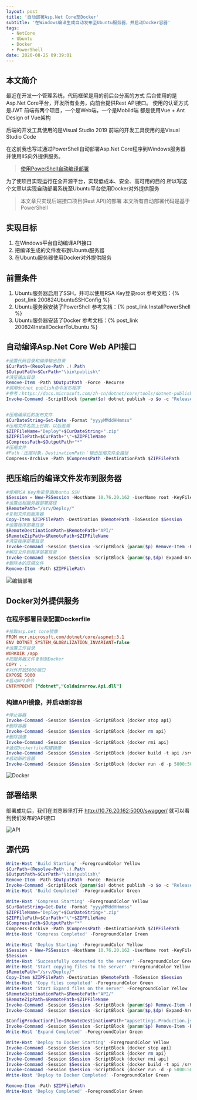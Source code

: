 ```yaml
---
layout: post
title: '自动部署Asp.Net Core至Docker'
subtitle: '在Windows编译生成自动发布至Ubuntu服务器，并启动Docker容器'
tags:
  - NetCore
  - Ubuntu
  - Docker
  - PowerShell
date: 2020-08-25 09:39:01
---
```


## 本文简介

最近在开发一个管理系统，代码框架是用的前后台分离的方式
后台使用的是Asp.Net Core平台，开发所有业务，向前台提供Rest API接口。
使用的认证方式是JWT
前端有两个项目，一个是Web端，一个是Mobild端
都是使用Vue + Ant Design of Vue架构

后端的开发工具使用的是Visual Studio 2019
前端的开发工具使用的是Visual Studio Code

在这前我也写过通过PowerShell自动部署Asp.Net Core程序到Windows服务器
并使用IIS向外提供服务。
> [使用PowerShell自动编译部署](https://www.cnblogs.com/liuju150/p/PowerShell-Deploy-Nodejs.html)

为了使项目实现运行在全开源平台，实现低成本、安全、高可用的目的
所以写这个文章以实现自动部署系统至Ubuntu平台使用Docker对外提供服务
> 本文章只实现后端接口项目(Rest API)的部署
> 本文所有自动部署代码是基于PowerShell

## 实现目标

1. 在Windows平台自动编译API接口
2. 把编译生成的文件发布到Ubuntu服务器
3. 在Ubuntu服务器使用Docker对外提供服务

## 前置条件

1. Ubuntu服务器启用了SSH，并可以使用RSA Key登录root 参考文档：{% post_link 200824UbuntuSSHConfig %}
2. Ubuntu服务器安装了PowerShell 参考文档：{% post_link InstallPowerShell %}
3. Ubuntu服务器安装了Docker 参考文档：{% post_link 200824InstallDockerToUbuntu %}

## 自动编译Asp.Net Core Web API接口

```powershell
#设置代码目录和编译输出目录
$CurPath=(Resolve-Path .).Path
$OutputPath=$CurPath+"\bin\publish\"
#清空输出目录
Remove-Item -Path $OutputPath -Force -Recurse
#调用dotnet publish命令发布程序
#参考：https://docs.microsoft.com/zh-cn/dotnet/core/tools/dotnet-publish
Invoke-Command -ScriptBlock {param($o) dotnet publish -o $o -c "Release" --no-self-contained -r linux-arm64 -v m --nologo "05.Coldairarrow.Api.csproj"} -ArgumentList $OutputPath


#压缩编译后的发布文件
$CurDateString=Get-Date -Format "yyyyMMddHHmmss"
#压缩文件名加上日期，以后追溯
$ZIPFileName="Deploy"+$CurDateString+".zip"
$ZIPFilePath=$CurPath+"\"+$ZIPFileName
$CompressPath=$OutputPath+"*"
#压缩文件
#Path：压缩对象，DestinationPath：输出压缩文件全路径
Compress-Archive -Path $CompressPath -DestinationPath $ZIPFilePath
```

## 把压缩后的编译文件发布到服务器

```powershell
#使用RSA Key免密登录Ubuntu SSH
$Session = New-PSSession -HostName 10.76.20.162 -UserName root -KeyFilePath "C:\Users\Administrator\.ssh\id_rsa"
#设置远程服务器部署路径
$RemotePath="/srv/Deploy/"
#复制文件到服务器
Copy-Item $ZIPFilePath -Destination $RemotePath -ToSession $Session
#设置程序部署目录
$RemoteDestinationPath=$RemotePath+"API/"
$RemoteZipPath=$RemotePath+$ZIPFileName
#清空程序部署目录
Invoke-Command -Session $Session -ScriptBlock {param($p) Remove-Item -Path $p -Recurse -Force} -ArgumentList $RemoteDestinationPath
#解压文件到程序部署目录
Invoke-Command -Session $Session -ScriptBlock {param($p,$dp) Expand-Archive -Path $p -DestinationPath $dp} -ArgumentList $RemoteZipPath,$RemoteDestinationPath
#删除本的压缩文件
Remove-Item -Path $ZIPFilePath
```

![编辑部署](1.png)

## Docker对外提供服务

### 在程序部署目录配置Dockerfile

```ini
#拉取asp.net core镜像
FROM mcr.microsoft.com/dotnet/core/aspnet:3.1
ENV DOTNET_SYSTEM_GLOBALIZATION_INVARIANT=false
#设置工作目录
WORKDIR /app
#把服务器文件复制到Docker
COPY . .
#对外开放5000端口
EXPOSE 5000
#启动API命令
ENTRYPOINT ["dotnet","Coldairarrow.Api.dll"]
```

### 构建API镜像，并启动新容器

```powershell
#停止容器
Invoke-Command -Session $Session -ScriptBlock {docker stop api}
#删除容器
Invoke-Command -Session $Session -ScriptBlock {docker rm api}
#删除镜像
Invoke-Command -Session $Session -ScriptBlock {docker rmi api}
#通过Dockerfile构建镜像
Invoke-Command -Session $Session -ScriptBlock {docker build -t api /srv/Deploy/API}
#启动新的容器
Invoke-Command -Session $Session -ScriptBlock {docker run -d -p 5000:5000 --name api api}
```

![Docker](2.png)

## 部署结果

部署成功后，我们在浏览器里打开
http://10.76.20.162:5000/swagger/
就可以看到我们发布的API接口

![API](3.png)

## 源代码

```powershell
Write-Host 'Build Starting' -ForegroundColor Yellow
$CurPath=(Resolve-Path .).Path
$OutputPath=$CurPath+"\bin\publish\"
Remove-Item -Path $OutputPath -Force -Recurse
Invoke-Command -ScriptBlock {param($o) dotnet publish -o $o -c "Release" --no-self-contained -r linux-arm64 -v m --nologo "05.Coldairarrow.Api.csproj"} -ArgumentList $OutputPath
Write-Host 'Build Completed' -ForegroundColor Green

Write-Host 'Compress Starting' -ForegroundColor Yellow
$CurDateString=Get-Date -Format "yyyyMMddHHmmss"
$ZIPFileName="Deploy"+$CurDateString+".zip"
$ZIPFilePath=$CurPath+"\"+$ZIPFileName
$CompressPath=$OutputPath+"*"
Compress-Archive -Path $CompressPath -DestinationPath $ZIPFilePath
Write-Host 'Compress Completed' -ForegroundColor Green

Write-Host 'Deploy Starting' -ForegroundColor Yellow
$Session = New-PSSession -HostName 10.76.20.162 -UserName root -KeyFilePath "C:\Users\Administrator\.ssh\id_rsa"
$Session
Write-Host 'Successfully connected to the server' -ForegroundColor Green
Write-Host 'Start copying files to the server' -ForegroundColor Yellow
$RemotePath="/srv/Deploy/"
Copy-Item $ZIPFilePath -Destination $RemotePath -ToSession $Session
Write-Host 'Copy files completed' -ForegroundColor Green
Write-Host 'Start Expand files on the server' -ForegroundColor Yellow
$RemoteDestinationPath=$RemotePath+"API/"
$RemoteZipPath=$RemotePath+$ZIPFileName
Invoke-Command -Session $Session -ScriptBlock {param($p) Remove-Item -Path $p -Recurse -Force} -ArgumentList $RemoteDestinationPath
Invoke-Command -Session $Session -ScriptBlock {param($p,$dp) Expand-Archive -Path $p -DestinationPath $dp} -ArgumentList $RemoteZipPath,$RemoteDestinationPath

$ConfigProductionFile=$RemoteDestinationPath+"appsettings.Production.json"
Invoke-Command -Session $Session -ScriptBlock {param($p) Remove-Item -Path $p -Force} -ArgumentList $ConfigProductionFile
Write-Host 'Expand Completed' -ForegroundColor Green

Write-Host 'Deploy to Docker Starting' -ForegroundColor Yellow
Invoke-Command -Session $Session -ScriptBlock {docker stop api}
Invoke-Command -Session $Session -ScriptBlock {docker rm api}
Invoke-Command -Session $Session -ScriptBlock {docker rmi api}
Invoke-Command -Session $Session -ScriptBlock {docker build -t api /srv/Deploy/API}
Invoke-Command -Session $Session -ScriptBlock {docker run -d -p 5000:5000 --name api api}
Write-Host 'Deploy to Docker Completed' -ForegroundColor Green

Remove-Item -Path $ZIPFilePath
Write-Host 'Deploy Completed' -ForegroundColor Green
```
